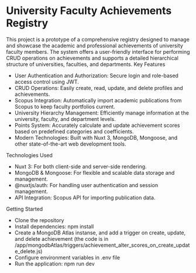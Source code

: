 # University Faculty Achievements Registry

This project is a prototype of a comprehensive registry designed to manage and showcase the academic and professional achievements of university faculty members. The system offers a user-friendly interface for performing CRUD operations on achievements and supports a detailed hierarchical structure of universities, faculties, and departments.
Key Features
* User Authentication and Authorization: Secure login and role-based access control using JWT.
* CRUD Operations: Easily create, read, update, and delete profiles and achievements.
* Scopus Integration: Automatically import academic publications from Scopus to keep faculty portfolios current.
* University Hierarchy Management: Efficiently manage information at the university, faculty, and department levels.
* Points System: Accurately calculate and update achievement scores based on predefined categories and coefficients.
* Modern Technologies: Built with Nuxt 3, MongoDB, Mongoose, and other state-of-the-art web development tools.

Technologies Used
* Nuxt 3: For both client-side and server-side rendering.
* MongoDB & Mongoose: For flexible and scalable data storage and management.
* @nuxtjs/auth: For handling user authentication and session management.
* API Integration: Scopus API for importing publication data.

Getting Started
* Clone the repository
* Install dependencies: npm install
* Create a MongoDB Atlas instanse, and add a trigger on create, update, and delete achievement (the code is in /app/mongodbAtlas/triggers/achievement_alter_scores_on_create_update_delete.js)
* Configure environment variables in .env file
* Run the application: npm run dev

